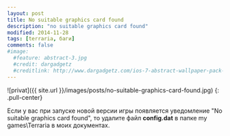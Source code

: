 ```yaml
---
layout: post
title: No suitable graphics card found
description: "no suitable graphics card found"
modified: 2014-11-28
tags: [terraria, баги]
comments: false
#image:
  #feature: abstract-3.jpg
  #credit: dargadgetz
  #creditlink: http://www.dargadgetz.com/ios-7-abstract-wallpaper-pack-for-iphone-5-and-ipod-touch-retina/
---
```


![privat]({{ site.url }}/images/posts/no-suitable-graphics-card-found.jpg)
{: .pull-center}


Если у вас при запуске новой версии игры появляется уведомление "No suitable graphics card found", то удалите файл **config.dat** в папке my games\Terraria в моих документах.
